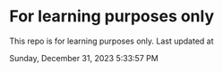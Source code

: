 # For learning purposes only
This repo is for learning purposes only.
Last updated at

Sunday, December 31, 2023 5:33:57 PM

